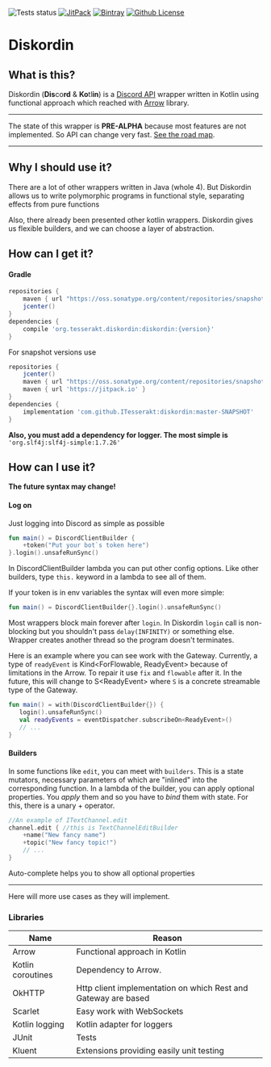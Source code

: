 ![Tests status](https://github.com/ITesserakt/diskordin/workflows/Tests/badge.svg)
[![JitPack](https://jitpack.io/v/ITesserakt/diskordin.svg)](https://jitpack.io/#ITesserakt/diskordin)
[![Bintray](https://api.bintray.com/packages/itesserakt/diskordin/diskordin/images/download.svg)](https://bintray.com/itesserakt/diskordin/diskordin/_latestVersion)
[![Github License](https://img.shields.io/badge/license-Apache%20License%202.0-blue.svg?style=flat)](https://www.apache.org/licenses/LICENSE-2.0)

# Diskordin
## What is this?
Diskordin (**Dis**co**rd** & **Ko**tl**in**) is a [Discord API](https://discordapp.com/developers/docs/) wrapper written in Kotlin using
functional approach which reached with [Arrow](http://arrow-kt.io/) library.
***
The state of this wrapper is **PRE-ALPHA** because most features are not implemented. 
So API can change very fast.
[See the road map](https://github.com/ITesserakt/diskordin/issues/1).
***
## Why I should use it?
There are a lot of other wrappers written in Java (whole 4). 
But Diskordin allows us to write polymorphic programs in functional style, separating effects from pure functions 

Also, there already been presented other kotlin wrappers. 
Diskordin gives us flexible builders, and we can choose a layer of abstraction.
## How can I get it?
#### Gradle
```groovy
repositories {
    maven { url "https://oss.sonatype.org/content/repositories/snapshots" }
    jcenter()
}
dependencies {
    compile 'org.tesserakt.diskordin:diskordin:{version}'
}
```
For snapshot versions use 
``` groovy
repositories {
    jcenter()
    maven { url "https://oss.sonatype.org/content/repositories/snapshots" }
    maven { url 'https://jitpack.io' }
}
dependencies {
    implementation 'com.github.ITesserakt:diskordin:master-SNAPSHOT'
}
```
**Also, you must add a dependency for logger. The most simple is** 
`'org.slf4j:slf4j-simple:1.7.26'`
## How can I use it? 
**The future syntax may change!**
 
#### Log on

Just logging into Discord as simple as possible
```kotlin
fun main() = DiscordClientBuilder {
    +token("Put your bot`s token here")
}.login().unsafeRunSync()
```
In DiscordClientBuilder lambda you can put other config options.
 Like other builders, type `this.` keyword in a lambda to see all of them.
 
 If your token is in env variables the syntax will even more simple:
 ```kotlin
fun main() = DiscordClientBuilder{}.login().unsafeRunSync()
```

Most wrappers block main forever after `login`.
In Diskordin `login` call is non-blocking but you shouldn't pass `delay(INFINITY)` or something else. 
Wrapper creates another thread so the program doesn't terminates.

Here is an example where you can see work with the Gateway.
Currently, a type of `readyEvent` is Kind<ForFlowable, ReadyEvent> because of limitations in the Arrow.
To repair it use `fix` and `flowable` after it.
In the future, this will change to S\<ReadyEvent\> where `S` is a concrete streamable type of the Gateway.
 ```kotlin
 fun main() = with(DiscordClientBuilder{}) {
    login().unsafeRunSync()
    val readyEvents = eventDispatcher.subscribeOn<ReadyEvent>()
    // ...
}
```

#### Builders

In some functions like `edit`, you can meet with `builders`.
This is a state mutators, necessary parameters of which are "inlined" into the corresponding function.
In a lambda of the builder, you can apply optional properties.
 You _apply_ them and so you have to _bind_ them with state. 
 For this, there is a unary + operator.   
```kotlin
//An example of ITextChannel.edit
channel.edit { //this is TextChannelEditBuilder
    +name("New fancy name")
    +topic("New fancy topic!")
    // ...
}
```
Auto-complete helps you to show all optional properties
***

Here will more use cases as they will implement.

### Libraries
|Name               | Reason                                                        |
| ----------------- | ------------------------------------------------------------- |
| Arrow             | Functional approach in Kotlin                                 |
| Kotlin coroutines | Dependency to Arrow.                                          |
| OkHTTP            | Http client implementation on which Rest and Gateway are based|
| Scarlet           | Easy work with WebSockets                                     |
| Kotlin logging    | Kotlin adapter for loggers                                    |
| JUnit             | Tests                                                         |
| Kluent            | Extensions providing easily unit testing                      |

